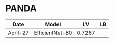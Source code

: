 # PANDA

| Date | Model |    LV      | LB |
|------|-------|------------|----|
| April-27 | EfficientNet-B0 | 0.7287
